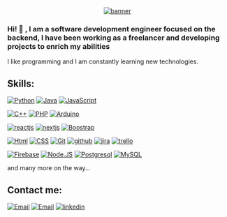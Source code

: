 <div align="center">
  <a href="https://postimages.org/" target="_blank">
    <img src="https://i.postimg.cc/RVKLKmKL/banner.gif" alt="banner">
  </a>
</div>

### Hi! 👋 , I am a software development engineer focused on the backend, I have been working as a freelancer and developing projects to enrich my abilities


I like programming and I am constantly learning new technologies.

## Skills:

[![Python](https://img.shields.io/badge/Python-3776AB?style=for-the-badge&logo=python&logoColor=white&labelColor=101010)]()
[![Java](https://img.shields.io/badge/Java-F80000?style=for-the-badge&logo=oracle&logoColor=white&labelColor=101010)]()
[![JavaScript](https://img.shields.io/badge/JavaScript-F7DF1E?style=for-the-badge&logo=javascript&logoColor=white&labelColor=101010)]()
</br>

[![C++](https://img.shields.io/badge/C++-00599C?style=for-the-badge&logo=Cplusplus&logoColor=white&labelColor=101010)]()
[![PHP](https://img.shields.io/badge/PHP-777BB4?style=for-the-badge&logo=php&logoColor=white&labelColor=101010)]()
[![Arduino](https://img.shields.io/badge/Arduino_Code-00878F?style=for-the-badge&logo=Arduino&logoColor=white&labelColor=101010)]()
</br>

[![reactjs](https://img.shields.io/badge/Reactjs-61DAFB?style=for-the-badge&logo=react&logoColor=white&labelColor=101010)]()
[![nextjs](https://img.shields.io/badge/NextJS-000000?style=for-the-badge&logo=next.js&logoColor=white&labelColor=101010)]()
[![Boostrap](https://img.shields.io/badge/bootstrap-7952B3?style=for-the-badge&logo=bootstrap&logoColor=white&labelColor=101010)]()
</br>

[![Html](https://img.shields.io/badge/html-E34F26?style=for-the-badge&logo=html5&logoColor=white&labelColor=101010)]()
[![CSS](https://img.shields.io/badge/CSS-1572B6?style=for-the-badge&logo=css3&logoColor=white&labelColor=101010)]()
[![Git](https://img.shields.io/badge/GIT-F05032?style=for-the-badge&logo=GIT&logoColor=white&labelColor=101010)]()
[![github](https://img.shields.io/badge/github-181717?style=for-the-badge&logo=github&logoColor=white&labelColor=101010)]()
[![jira](https://img.shields.io/badge/jira-0052CC?style=for-the-badge&logo=jira&logoColor=white&labelColor=101010)]()
[![trello](https://img.shields.io/badge/trello-0052CC?style=for-the-badge&logo=trello&logoColor=white&labelColor=101010)]()
</br>

[![Firebase](https://img.shields.io/badge/Firebase-FFCA28?style=for-the-badge&logo=firebase&logoColor=white&labelColor=101010)]()
[![Node.JS](https://img.shields.io/badge/Node.JS-339933?style=for-the-badge&logo=node.js&logoColor=white&labelColor=101010)]()
[![Postgresql](https://img.shields.io/badge/postgresql-47A248?style=for-the-badge&logo=postgresql&logoColor=white&labelColor=101010)]()
[![MySQL](https://img.shields.io/badge/MySQL-4479A1?style=for-the-badge&logo=mysql&logoColor=white&labelColor=101010)]()
</br>

and many more on the way...


## Contact me:

[![Email](https://img.shields.io/badge/danielvazquezop7@outlook.com-44a3f1?style=for-the-badge&logo=Microsoft&logoColor=white&labelColor=101010)](mailto:danielvazquezop7@outlook.com)
[![Email](https://img.shields.io/badge/danierfl24@gmail.com-72ae2d?style=for-the-badge&logo=gmail&logoColor=white&labelColor=101010)](mailto:danierfl24@gmail.com)
[![linkedin](https://img.shields.io/badge/linkedin-72ae2d?style=for-the-badge&logo=linkedin&logoColor=white&labelColor=101010)](https://www.linkedin.com/in/jos%C3%A9-daniel-v%C3%A1zquez-franco-28039b210/)

